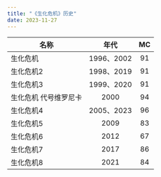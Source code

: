 ```yaml
---
title: "《生化危机》历史"
date: 2023-11-27
---
```



|名称                 | 年代            | MC   |
|---------------------|:--------------:|:----:|
| 生化危机             |    1996、2002  |91|
| 生化危机2            |    1998、2019  |91|
| 生化危机3            |    1999、2020  |91|
| 生化危机 代号维罗尼卡 |    2000        |94|
| 生化危机4            |    2005、2023  |96|
| 生化危机5            |    2009        |83|
| 生化危机6            |    2012        |67|
| 生化危机7            |    2017        |86|
| 生化危机8            |    2021        |84|